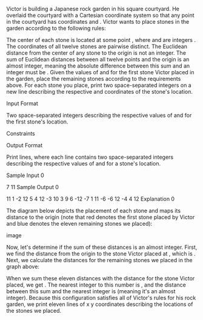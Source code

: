 Victor is building a Japanese rock garden in his  square courtyard. He overlaid the courtyard with a Cartesian coordinate system so that any point  in the courtyard has coordinates  and . Victor wants to place  stones in the garden according to the following rules:

The center of each stone is located at some point , where  and  are integers .
The coordinates of all twelve stones are pairwise distinct.
The Euclidean distance from the center of any stone to the origin is not an integer.
The sum of Euclidean distances between all twelve points and the origin is an almost integer, meaning the absolute difference between this sum and an integer must be .
Given the values of  and  for the first stone Victor placed in the garden, place the remaining  stones according to the requirements above. For each stone you place, print two space-separated integers on a new line describing the respective  and  coordinates of the stone's location.

Input Format

Two space-separated integers describing the respective values of  and  for the first stone's location.

Constraints

Output Format

Print  lines, where each line contains two space-separated integers describing the respective values of  and  for a stone's location.

Sample Input 0

7 11
Sample Output 0

11 1
-2 12
5 4
12 -3
10 3
9 6
-12 -7
1 11
-6 -6
12 -4
4 12
Explanation 0

The diagram below depicts the placement of each stone and maps its distance to the origin (note that red denotes the first stone placed by Victor and blue denotes the eleven remaining stones we placed):

image

Now, let's determine if the sum of these distances is an almost integer. First, we find the distance from the origin to the stone Victor placed at , which is . Next, we calculate the distances for the remaining stones we placed in the graph above:

When we sum these eleven distances with the distance for the stone Victor placed, we get . The nearest integer to this number is , and the distance between this sum and the nearest integer is  (meaning it's an almost integer). Because this configuration satisfies all of Victor's rules for his rock garden, we print eleven lines of x y coordinates describing the locations of the stones we placed.
